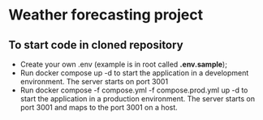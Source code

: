 <h1>Weather forecasting project</h1>

<h2>To start code in cloned repository</h2>

* Create your own .env (example is in root called **.env.sample**);
* Run docker compose up -d to start the application in a development environment. The server starts on port 3001
* Run docker compose -f compose.yml -f compose.prod.yml up -d to start the application in a production environment. The server starts on port 3001 and maps to the port 3001 on a host.
